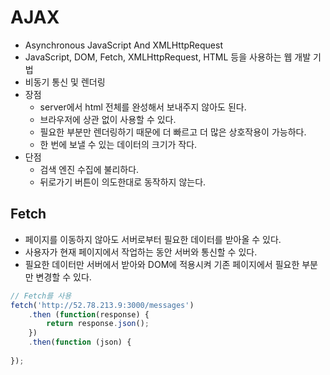 # AJAX

* Asynchronous JavaScript And XMLHttpRequest
* JavaScript, DOM, Fetch, XMLHttpRequest, HTML 등을 사용하는 웹 개발 기법
* 비동기 통신 및 렌더링
* 장점
  * server에서 html 전체를 완성해서 보내주지 않아도 된다. 
  * 브라우저에 상관 없이 사용할 수 있다. 
  * 필요한 부분만 렌더링하기 때문에 더 빠르고 더 많은 상호작용이 가능하다. 
  * 한 번에 보낼 수 있는 데이터의 크기가 작다. 
* 단점
  * 검색 엔진 수집에 불리하다. 
  * 뒤로가기 버튼이 의도한대로 동작하지 않는다. 

## Fetch

* 페이지를 이동하지 않아도 서버로부터 필요한 데이터를 받아올 수 있다. 
* 사용자가 현재 페이지에서 작업하는 동안 서버와 통신할 수 있다. 
* 필요한 데이터만 서버에서 받아와 DOM에 적용시켜 기존 페이지에서 필요한 부분만 변경할 수 있다. 

``` javascript
// Fetch를 사용
fetch('http://52.78.213.9:3000/messages')
	.then (function(response) {
		return response.json();
	})
	.then(function (json) {
		
});
```
